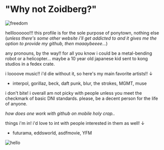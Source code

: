 # "Why not Zoidberg?"

![freedom](https://i.imgur.com/lTi98P1.gif)

hellloooooo!!! this profile is for the sole purpose of ponytown, nothing else (*unless there's some other website i'll get addicted to and it gives me the option to provide my github, then maaaybeeee...*)

any pronouns, by the way!! for all you know i could be a metal-bending robot or a helicopter... maybe a 10 year old japanese kid sent to kong studios in a fedex crate. 

i loooove music!! i'd die without it, so here's my main favorite artists!!
↓
- interpol, gorillaz, beck, daft punk, blur, the strokes, MGMT, muse

i don't bite! i overall am not picky with people unless you meet the checkmark of basic DNI standards. please, be a decent person for the life of anyone.

*how does one work with github on mobile holy crap..*

things i'm in! i'd love to int with people interested in them as well!
↓
- futurama, eddsworld, asdfmovie, YFM

![hello](https://static1.cbrimages.com/wordpress/wp-content/uploads/2023/01/futurama-hermes-brain-slug.jpg)
